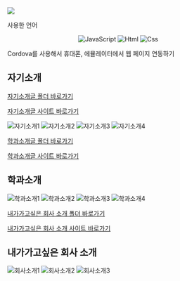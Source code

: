 
<img src="https://capsule-render.vercel.app/api?type=waving&color=auto&height=200&section=header&text=10주차_Cordova를이용한웹앱사이트&fontSize=40" />

사용한 언어
<div align="center">
	<img alt="JavaScript" src ="https://img.shields.io/badge/JavaScriipt-F7DF1E.svg?&style=for-the-badge&logo=JavaScript&logoColor=black"/>
	<img alt="Html" src ="https://img.shields.io/badge/HTML5-E34F26.svg?&style=for-the-badge&logo=HTML5&logoColor=white"/>
	<img alt="Css" src ="https://img.shields.io/badge/CSS3-1572B6.svg?&style=for-the-badge&logo=CSS3&logoColor=white"/>
</div>

Cordova를 사용해서 휴대폰, 에뮬레이터에서 웹 페이지 연동하기

## 자기소개  

[자기소개글 폴더 바로가기](https://github.com/wjsrudals411/Cordova/tree/main/week5)


[자기소개글 사이트 바로가기](https://wjsrudals411.github.io/Cordova/week5/report5)


![자기소개1](https://github.com/wjsrudals411/Cordova/assets/103473959/5c7fea14-909a-46b5-bb8e-2db3d5b77e90)
![자기소개2](https://github.com/wjsrudals411/Cordova/assets/103473959/a28f174e-f041-4577-a7ea-04405a945c40)
![자기소개3](https://github.com/wjsrudals411/Cordova/assets/103473959/9aa4c9d8-b454-4641-a6a4-aebf7cc40ee3)
![자기소개4](https://github.com/wjsrudals411/Cordova/assets/103473959/71d36364-a2ea-4239-9113-b7f2931dd45f)


[학과소개글 폴더 바로가기](https://github.com/wjsrudals411/Cordova/tree/main/week8)


[학과소개글 사이트 바로가기](https://wjsrudals411.github.io/Cordova/week8/10_12)
## 학과소개
![학과소개1](https://github.com/wjsrudals411/Cordova/assets/103473959/7d1b93d3-2fd8-4b87-9c61-1675b2214ea3)
![학과소개2](https://github.com/wjsrudals411/Cordova/assets/103473959/2785f34f-1873-4e80-b868-410d6f30d6a6)
![학과소개3](https://github.com/wjsrudals411/Cordova/assets/103473959/b2159c26-ab5c-4d51-899f-3ceeab2c9eed)
![학과소개4](https://github.com/wjsrudals411/Cordova/assets/103473959/bc5cb447-1426-496a-9648-a17011eb195e)


[내가가고싶은 회사 소개 폴더 바로가기](https://github.com/wjsrudals411/Cordova/tree/main/week9)


[내가가고싶은 회사 소개 사이트 바로가기](https://wjsrudals411.github.io/Cordova/week9/10_12)
## 내가가고싶은 회사 소개
![회사소개1](https://github.com/wjsrudals411/Cordova/assets/103473959/36286bd7-a3a9-4f1c-8f69-9d104e26e53e)
![회사소개2](https://github.com/wjsrudals411/Cordova/assets/103473959/f73076ba-9803-4800-b7b7-f334413bccc6)
![회사소개3](https://github.com/wjsrudals411/Cordova/assets/103473959/ec8fe614-47d8-4b18-85c5-24f2c405d46b)
